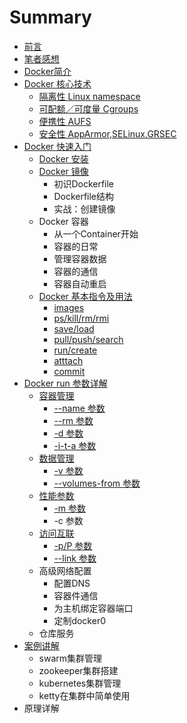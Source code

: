 # Summary

* [前言](README.md)
* [笔者感想](impression.md)
* [Docker简介](dockerIND.md)
* [Docker 核心技术](dockerCore.md)
	* [隔离性 Linux namespace](dockerCoreNS.md)
	* [可配额／可度量 Cgroups](dockerCoreCgroups.md)
	* [便携性 AUFS](dockerCoreAUFS.md)
	* [安全性 AppArmor,SELinux,GRSEC](dockerCoreASG.md)
* [Docker 快速入门](chapter_fastlearn/README.md)
   * [Docker 安装](chapter_fastlearn/install_docker.md)
   * [Docker 镜像](Dockerfile)
       * 初识Dockerfile
       * Dockerfile结构
       * 实战：创建镜像
   * Docker 容器
       * 从一个Container开始
       * 容器的日常
       * 管理容器数据
       * 容器的通信
       * 容器自动重启
   * [Docker 基本指令及用法](chapter_fastlearn/sudo_docker.md)
       * [images](chapter_fastlearn/docker_images.md)
       * [ps/kill/rm/rmi](chapter_fastlearn/docker_ps.md)
       * [save/load](chapter_fastlearn/docker_saveload.md)
       * [pull/push/search](chapter_fastlearn/docker_pullpushsearch.md)
       * [run/create](chapter_fastlearn/docker_runcreate.md)
       * [atttach](chapter_fastlearn/docker_atttach_nsenter_-i_-_t.md)
       * [commit](chapter_fastlearn/docker_commit.md)
* [Docker run 参数详解](chapter_fastlearn/docker_run/README.md)
   * [容器管理](chapter_fastlearn/docker_run/container_manager.md)
       * [--name 参数](chapter_fastlearn/docker_run/--name.md)
       * [--rm 参数](chapter_fastlearn/docker_run/--rm.md)
       * [-d 参数](chapter_fastlearn/docker_run/-d.md)
       * [-i-t-a 参数](chapter_fastlearn/docker_run/-i_t_a.md)
   * [数据管理](chapter_fastlearn/docker_run/data_manager.md)
       * [-v 参数](chapter_fastlearn/docker_run/-v.md)
       * [--volumes-from 参数](chapter_fastlearn/docker_run/--volumes-from.md)
   * [性能参数](chapter_fastlearn/docker_run/capability.md)
       * [-m 参数](chapter_fastlearn/docker_run/-m.md)
       * -c 参数
   * [访问互联](chapter_fastlearn/docker_run/link_manager.md)
       * [-p/P  参数](chapter_fastlearn/docker_run/-p.md)
       * [--link 参数](chapter_fastlearn/docker_run/--link.md)
   * 高级网络配置
       * 配置DNS
       * 容器件通信
       * 为主机绑定容器端口
       * 定制docker0
   * 仓库服务
* [案例讲解](examples.md)
   * swarm集群管理
   * zookeeper集群搭建
   * kubernetes集群管理
   * ketty在集群中简单使用
* 原理详解

